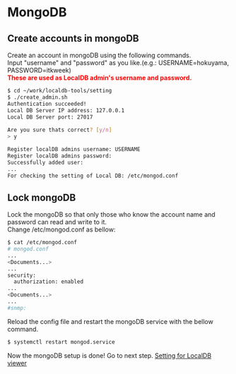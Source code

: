 # MongoDB

## Create accounts in mongoDB
Create an account in mongoDB using the following commands.<br>
Input "username" and "password" as you like.(e.g.: USERNAME=hokuyama, PASSWORD=itkweek)<br>
<span style="color: red; ">**These are used as LocalDB admin's username and password.**</span>

```bash
$ cd ~/work/localdb-tools/setting
$ ./create_admin.sh
Authentication succeeded!
Local DB Server IP address: 127.0.0.1
Local DB Server port: 27017
 
Are you sure thats correct? [y/n]
> y

Register localDB admins username: USERNAME
Register localDB admins password: 
Successfully added user:
...
For checking the setting of Local DB: /etc/mongod.conf
```

## Lock mongoDB
Lock the mongoDB so that only those who know the account name and password can read and write to it.<br>
Change /etc/mongod.conf as bellow:
```bash
$ cat /etc/mongod.conf
# mongod.conf
...
<Documents...>
...
security:
  authorization: enabled
...
<Documents...>
...
#snmp:
```
Reload the config file and restart the mongoDB service with the bellow command.
```bash
$ systemctl restart mongod.service
```
Now the mongoDB setup is done! Go to next step.
[Setting for LocalDB viewer](database_demonstration_viewer.md)<br>

